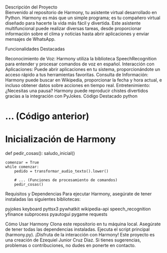 <br>Descripción del Proyecto<br>
Bienvenido al repositorio de Harmony, tu asistente virtual desarrollado en Python. Harmony es más que un simple programa; es tu compañero virtual diseñado para hacerte la vida más fácil y divertida. Este asistente multifuncional puede realizar diversas tareas, desde proporcionar información sobre el clima y noticias hasta abrir aplicaciones y enviar mensajes de WhatsApp.

Funcionalidades Destacadas

Reconocimiento de Voz: Harmony utiliza la biblioteca SpeechRecognition para entender y procesar comandos de voz en español.
Interacción con Aplicaciones: Puede abrir aplicaciones en tu sistema, proporcionándote un acceso rápido a tus herramientas favoritas.
Consulta de Información: Harmony puede buscar en Wikipedia, proporcionar la fecha y hora actual, e incluso obtener datos sobre acciones en tiempo real.
Entretenimiento: ¿Necesitas una pausa? Harmony puede reproducir chistes divertidos gracias a la integración con PyJokes.
Código Destacado
python
# ... (Código anterior)

# Inicialización de Harmony
def pedir_cosas():
    saludo_inicial()

    comenzar = True
    while comenzar:
        pedido = transformar_audio_texto().lower()

        # ... (Funciones de procesamiento de comandos) 
        pedir_cosas()


Requisitos y Dependencias
Para ejecutar Harmony, asegúrate de tener instaladas las siguientes bibliotecas:

pyjokes
keyboard
pyttsx3
pywhatkit
wikipedia-api
speech_recognition
yfinance
subprocess
pyautogui
pygame
requests

Cómo Usar Harmony
Clona este repositorio en tu máquina local.
Asegúrate de tener todas las dependencias instaladas.
Ejecuta el script principal (harmony.py).
¡Disfruta de la interacción con Harmony!
Este proyecto es una creación de Ezequiel Junior Cruz Diaz. Si tienes sugerencias, problemas o contribuciones, no dudes en ponerte en contacto.
